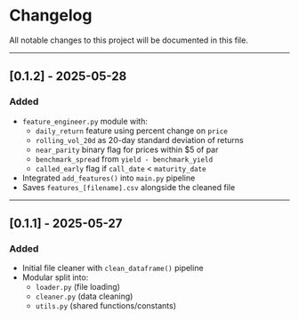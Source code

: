 # Changelog

All notable changes to this project will be documented in this file.

---

## [0.1.2] - 2025-05-28
### Added
- `feature_engineer.py` module with:
  - `daily_return` feature using percent change on `price`
  - `rolling_vol_20d` as 20-day standard deviation of returns
  - `near_parity` binary flag for prices within $5 of par
  - `benchmark_spread` from `yield - benchmark_yield`
  - `called_early` flag if `call_date` < `maturity_date`
- Integrated `add_features()` into `main.py` pipeline
- Saves `features_[filename].csv` alongside the cleaned file

---

## [0.1.1] - 2025-05-27
### Added
- Initial file cleaner with `clean_dataframe()` pipeline
- Modular split into:
  - `loader.py` (file loading)
  - `cleaner.py` (data cleaning)
  - `utils.py` (shared functions/constants)
